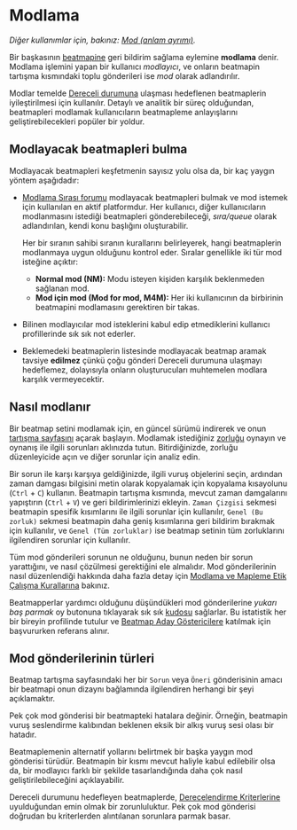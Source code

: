 # Modlama

*Diğer kullanımlar için, bakınız: [Mod (anlam ayrımı)](/wiki/Disambiguation/Mod).*

Bir başkasının [beatmapine](/wiki/Beatmap) geri bildirim sağlama eylemine **modlama** denir. Modlama işlemini yapan bir kullanıcı *modlayıcı*, ve onların beatmapin tartışma kısmındaki toplu gönderileri ise *mod* olarak adlandırılır.

Modlar temelde [Dereceli durumuna](/wiki/Beatmap/Category#ranked) ulaşması hedeflenen beatmaplerin iyileştirilmesi için kullanılır. Detaylı ve analitik bir süreç olduğundan, beatmapleri modlamak kullanıcıların beatmapleme anlayışlarını geliştirebilecekleri popüler bir yoldur.

## Modlayacak beatmapleri bulma

Modlayacak beatmapleri keşfetmenin sayısız yolu olsa da, bir kaç yaygın yöntem aşağıdadır:

- [Modlama Sırası forumu](https://osu.ppy.sh/community/forums/60) modlayacak beatmapleri bulmak ve mod istemek için kullanılan en aktif platformdur. Her kullanıcı, diğer kullanıcıların modlanmasını istediği beatmapleri gönderebileceği, *sıra/queue* olarak adlandırılan, kendi konu başlığını oluşturabilir.

  Her bir sıranın sahibi sıranın kurallarını belirleyerek, hangi beatmaplerin modlanmaya uygun olduğunu kontrol eder. Sıralar genellikle iki tür mod isteğine açıktır:

  - **Normal mod (NM):** Modu isteyen kişiden karşılık beklenmeden sağlanan mod.
  - **Mod için mod (Mod for mod, M4M):** Her iki kullanıcının da birbirinin beatmapini modlamasını gerektiren bir takas.

- Bilinen modlayıcılar mod isteklerini kabul edip etmediklerini kullanıcı profillerinde sık sık not ederler.

- Beklemedeki beatmaplerin listesinde modlayacak beatmap aramak tavsiye **edilmez** çünkü çoğu gönderi Dereceli durumuna ulaşmayı hedeflemez, dolayısıyla onların oluşturucuları muhtemelen modlara karşılık vermeyecektir.

## Nasıl modlanır

Bir beatmap setini modlamak için, en güncel sürümü indirerek ve onun [tartışma sayfasını](/wiki/Beatmap_discussion) açarak başlayın. Modlamak istediğiniz [zorluğu](/wiki/Beatmap/Difficulty) oynayın ve oynanış ile ilgili sorunları aklınızda tutun. Bitirdiğinizde, zorluğu düzenleyicide açın ve diğer sorunlar için analiz edin.

Bir sorun ile karşı karşıya geldiğinizde, ilgili vuruş objelerini seçin, ardından zaman damgası bilgisini metin olarak kopyalamak için kopyalama kısayolunu (`Ctrl` + `C`) kullanın. Beatmapin tartışma kısmında, mevcut zaman damgalarını yapıştırın (`Ctrl` + `V`) ve geri bildirimlerinizi ekleyin. `Zaman Çizgisi` sekmesi beatmapin spesifik kısımlarını ile ilgili sorunlar için kullanılır, `Genel (Bu zorluk)` sekmesi beatmapin daha geniş kısımlarına geri bildirim bırakmak için kullanılır, ve `Genel (Tüm zorluklar)` ise beatmap setinin tüm zorluklarını ilgilendiren sorunlar için kullanılır.

Tüm mod gönderileri sorunun ne olduğunu, bunun neden bir sorun yarattığını, ve nasıl çözülmesi gerektiğini ele almalıdır. Mod gönderilerinin nasıl düzenlendiği hakkında daha fazla detay için [Modlama ve Mapleme Etik Çalışma Kurallarına](/wiki/Rules/Code_of_conduct_for_modding_and_mapping#making-a-mod-post) bakınız.

Beatmapperlar yardımcı olduğunu düşündükleri mod gönderilerine *yukarı baş parmak* oy butonuna tıklayarak sık sık [kudosu](/wiki/Modding/Kudosu) sağlarlar. Bu istatistik her bir bireyin profilinde tutulur ve [Beatmap Aday Göstericilere](/wiki/People/Beatmap_Nominators) katılmak için başvururken referans alınır.

## Mod gönderilerinin türleri

Beatmap tartışma sayfasındaki her bir `Sorun` veya `Öneri` gönderisinin amacı bir beatmapi onun dizaynı bağlamında ilgilendiren herhangi bir şeyi açıklamaktır.

Pek çok mod gönderisi bir beatmapteki hatalara değinir. Örneğin, beatmapin vuruş seslendirme kalıbından beklenen eksik bir alkış vuruş sesi olası bir hatadır.

Beatmaplemenin alternatif yollarını belirtmek bir başka yaygın mod gönderisi türüdür. Beatmapin bir kısmı mevcut haliyle kabul edilebilir olsa da, bir modlayıcı farklı bir şekilde tasarlandığında daha çok nasıl geliştirilebileceğini açıklayabilir.

Dereceli durumunu hedefleyen beatmaplerde, [Derecelendirme Kriterlerine](/wiki/Ranking_criteria) uyulduğundan emin olmak bir zorunluluktur. Pek çok mod gönderisi doğrudan bu kriterlerden alıntılanan sorunlara parmak basar.
